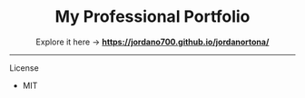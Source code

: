 <div align="center">

# My Professional Portfolio

Explore it here → **https://jordano700.github.io/jordanortona/**

</div>

---

License
- MIT
